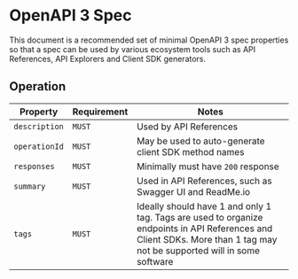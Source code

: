 # OpenAPI 3 Spec

This document is a recommended set of minimal OpenAPI 3 spec properties so that a spec can be used by various ecosystem tools such as API References, API Explorers and Client SDK generators.

## Operation

| Property | Requirement | Notes |
|----------|-------------|-------|
| `description` | `MUST` | Used by API References |
| `operationId` | `MUST` | May be used to auto-generate client SDK method names |
| `responses` | `MUST` | Minimally must have `200` response |
| `summary` | `MUST` | Used in API References, such as Swagger UI and ReadMe.io |
| `tags` | `MUST` | Ideally should have 1 and only 1 tag. Tags are used to organize endpoints in API References and Client SDKs. More than 1 tag may not be supported will in some software |